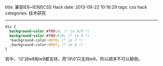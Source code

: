 title: 兼容IE6~IE9的CSS Hack
date: 2013-09-22 10:16:29
tags: css hack
categories: 技术研究

---
```css
div {
  background-color:#f00\0; /* ie 8/9 */
  background-color:#f00\9\0; /* ie 9 */
  *background-color:#0f0; /* ie 7 */
  _background-color:#00f; /* ie 6 */
}
```

其中，‘\0’对ie8和ie9都支持，而‘\9\0’只支持ie9，所以顺序不可以颠倒。

